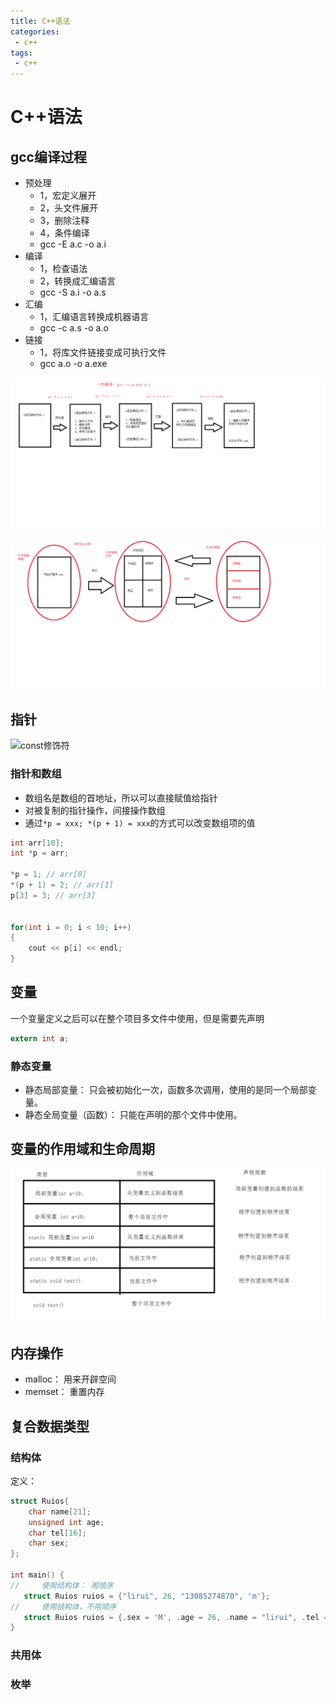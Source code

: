 ```yaml
---
title: C++语法
categories:
 - c++
tags:
 - c++
---
```


# C++语法

## gcc编译过程


- 预处理
    - 1，宏定义展开
    - 2，头文件展开
    - 3，删除注释
    - 4，条件编译
    - gcc -E a.c -o a.i
- 编译
    - 1，检查语法
    - 2，转换成汇编语言
    - gcc -S a.i -o a.s
- 汇编
    - 1，汇编语言转换成机器语言
    - gcc -c a.s -o a.o
- 链接
    - 1，将库文件链接变成可执行文件
    - gcc a.o -o a.exe


![程序编译过程](../asserts/img/C-bianyi.png)

![程序执行过程](../asserts/img/C-zhixin.png)


## 指针


![const修饰符](../asserts/img/C-const.png)


### 指针和数组

- 数组名是数组的首地址，所以可以直接赋值给指针
- 对被复制的指针操作，间接操作数组
- 通过```*p = xxx; *(p + 1) = xxx```的方式可以改变数组项的值

```c
int arr[10];
int *p = arr;

*p = 1; // arr[0]
*(p + 1) = 2; // arr[1]
p[3] = 3; // arr[3]


for(int i = 0; i < 10; i++)
{
    cout << p[i] << endl;
}
```

## 变量

一个变量定义之后可以在整个项目多文件中使用，但是需要先声明

```c
extern int a;
```

### 静态变量

- 静态局部变量： 只会被初始化一次，函数多次调用，使用的是同一个局部变量。
- 静态全局变量（函数）： 只能在声明的那个文件中使用。

## 变量的作用域和生命周期

![变量的作用域和生命周期](../asserts/img/C-var.jpg)



## 内存操作

- malloc： 用来开辟空间
- memset： 重置内存


## 复合数据类型

### 结构体
定义： 
```c
struct Ruios{
    char name[21];
    unsigned int age;
    char tel[16];
    char sex;
};

int main() {
//     使用结构体： 用顺序
   struct Ruios ruios = {"lirui", 26, "13085274870", 'm'};
//     使用结构体，不用顺序
   struct Ruios ruios = {.sex = 'M', .age = 26, .name = "lirui", .tel = "13085274870"};
}


```
### 共用体

### 枚举


 


